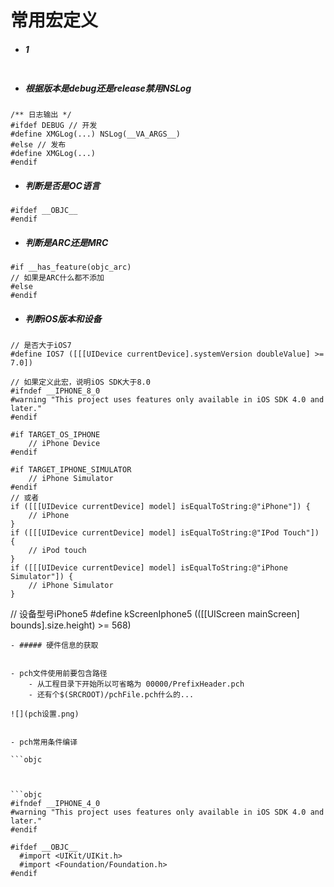 # 常用宏定义

- ##### 1

```objc

```

- ##### 根据版本是debug还是release禁用NSLog

```objc
/** 日志输出 */
#ifdef DEBUG // 开发
#define XMGLog(...) NSLog(__VA_ARGS__)
#else // 发布
#define XMGLog(...)
#endif
```
- ##### 判断是否是OC语言
```objc
#ifdef __OBJC__
#endif
```
- ##### 判断是ARC还是MRC
```objc
#if __has_feature(objc_arc)
// 如果是ARC什么都不添加
#else
#endif
```

- ##### 判断iOS版本和设备
```objc
// 是否大于iOS7
#define IOS7 ([[[UIDevice currentDevice].systemVersion doubleValue] >= 7.0])
```
```objc
// 如果定义此宏，说明iOS SDK大于8.0
#ifndef __IPHONE_8_0
#warning "This project uses features only available in iOS SDK 4.0 and later."
#endif
```

```objc
#if TARGET_OS_IPHONE
    // iPhone Device
#endif

#if TARGET_IPHONE_SIMULATOR
    // iPhone Simulator
#endif
// 或者
if ([[[UIDevice currentDevice] model] isEqualToString:@"iPhone"]) {
    // iPhone
}
if ([[[UIDevice currentDevice] model] isEqualToString:@"IPod Touch"]) {
    // iPod touch
}
if ([[[UIDevice currentDevice] model] isEqualToString:@"iPhone Simulator"]) {
    // iPhone Simulator
}
```
// 设备型号iPhone5
#define kScreenIphone5 (([[UIScreen mainScreen] bounds].size.height) >= 568)
```
- ##### 硬件信息的获取


- pch文件使用前要包含路径
    - 从工程目录下开始所以可省略为 00000/PrefixHeader.pch
    - 还有个$(SRCROOT)/pchFile.pch什么的...

![](pch设置.png)


- pch常用条件编译

```objc



```objc
#ifndef __IPHONE_4_0
#warning "This project uses features only available in iOS SDK 4.0 and later."
#endif

#ifdef __OBJC__
  #import <UIKit/UIKit.h>
  #import <Foundation/Foundation.h>
#endif
```